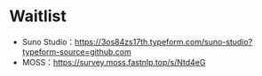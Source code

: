 # Waitlist
- Suno Studio：https://3os84zs17th.typeform.com/suno-studio?typeform-source=github.com
- MOSS：https://survey.moss.fastnlp.top/s/Ntd4eG
